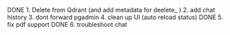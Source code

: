 DONE 1. Delete from Qdrant (and add metadata for deelete_ )
2. add chat history
3. dont forward pgadmin
4. clean up UI  (auto reload status) 
DONE 5. fix pdf support 
DONE 6. troubleshoot chat 
